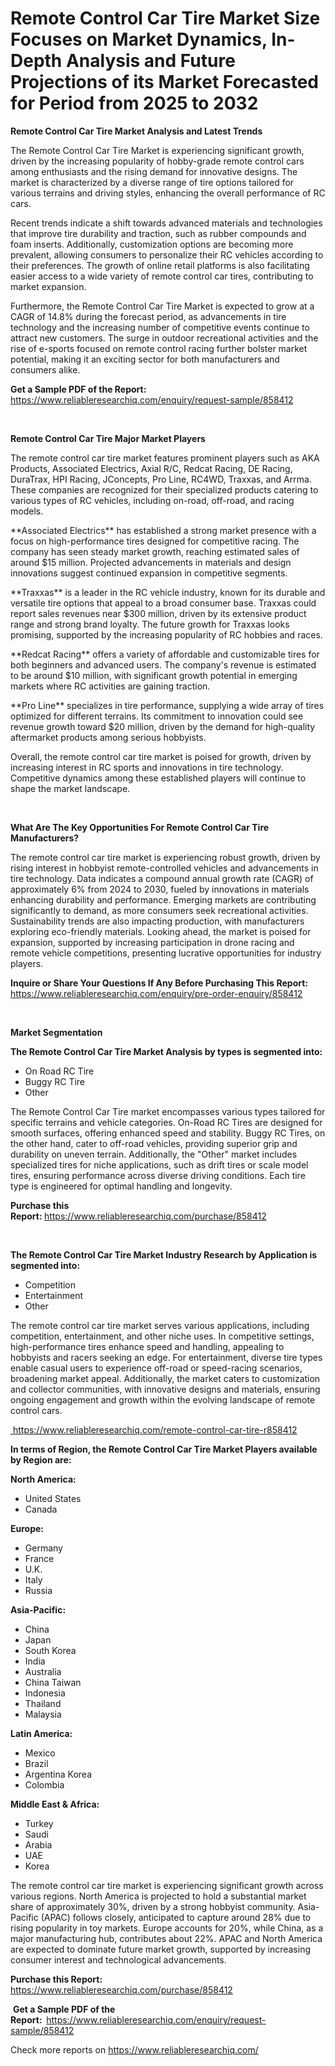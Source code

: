 <p><h1>Remote Control Car Tire Market Size Focuses on Market Dynamics, In-Depth Analysis and Future Projections of its Market Forecasted for Period from 2025 to 2032</h1></p><p><strong>Remote Control Car Tire Market Analysis and Latest Trends</strong></p>
<p><p>The Remote Control Car Tire Market is experiencing significant growth, driven by the increasing popularity of hobby-grade remote control cars among enthusiasts and the rising demand for innovative designs. The market is characterized by a diverse range of tire options tailored for various terrains and driving styles, enhancing the overall performance of RC cars.</p><p>Recent trends indicate a shift towards advanced materials and technologies that improve tire durability and traction, such as rubber compounds and foam inserts. Additionally, customization options are becoming more prevalent, allowing consumers to personalize their RC vehicles according to their preferences. The growth of online retail platforms is also facilitating easier access to a wide variety of remote control car tires, contributing to market expansion.</p><p>Furthermore, the Remote Control Car Tire Market is expected to grow at a CAGR of 14.8% during the forecast period, as advancements in tire technology and the increasing number of competitive events continue to attract new customers. The surge in outdoor recreational activities and the rise of e-sports focused on remote control racing further bolster market potential, making it an exciting sector for both manufacturers and consumers alike.</p></p>
<p><strong>Get a Sample PDF of the Report:&nbsp;</strong> <a href="https://www.reliableresearchiq.com/enquiry/request-sample/858412?utm_campaign=2883&utm_medium=2&utm_source=Github&utm_content=ia&utm_term=04042025&utm_id=remote-control-car-tire">https://www.reliableresearchiq.com/enquiry/request-sample/858412</a></p>
<p>&nbsp;</p>
<p><strong>Remote Control Car Tire Major Market Players</strong></p>
<p><p>The remote control car tire market features prominent players such as AKA Products, Associated Electrics, Axial R/C, Redcat Racing, DE Racing, DuraTrax, HPI Racing, JConcepts, Pro Line, RC4WD, Traxxas, and Arrma. These companies are recognized for their specialized products catering to various types of RC vehicles, including on-road, off-road, and racing models.</p><p>**Associated Electrics** has established a strong market presence with a focus on high-performance tires designed for competitive racing. The company has seen steady market growth, reaching estimated sales of around $15 million. Projected advancements in materials and design innovations suggest continued expansion in competitive segments.</p><p>**Traxxas** is a leader in the RC vehicle industry, known for its durable and versatile tire options that appeal to a broad consumer base. Traxxas could report sales revenues near $300 million, driven by its extensive product range and strong brand loyalty. The future growth for Traxxas looks promising, supported by the increasing popularity of RC hobbies and races.</p><p>**Redcat Racing** offers a variety of affordable and customizable tires for both beginners and advanced users. The company's revenue is estimated to be around $10 million, with significant growth potential in emerging markets where RC activities are gaining traction.</p><p>**Pro Line** specializes in tire performance, supplying a wide array of tires optimized for different terrains. Its commitment to innovation could see revenue growth toward $20 million, driven by the demand for high-quality aftermarket products among serious hobbyists.</p><p>Overall, the remote control car tire market is poised for growth, driven by increasing interest in RC sports and innovations in tire technology. Competitive dynamics among these established players will continue to shape the market landscape.</p></p>
<p>&nbsp;</p>
<p><strong>What Are The Key Opportunities For Remote Control Car Tire Manufacturers?</strong></p>
<p><p>The remote control car tire market is experiencing robust growth, driven by rising interest in hobbyist remote-controlled vehicles and advancements in tire technology. Data indicates a compound annual growth rate (CAGR) of approximately 6% from 2024 to 2030, fueled by innovations in materials enhancing durability and performance. Emerging markets are contributing significantly to demand, as more consumers seek recreational activities. Sustainability trends are also impacting production, with manufacturers exploring eco-friendly materials. Looking ahead, the market is poised for expansion, supported by increasing participation in drone racing and remote vehicle competitions, presenting lucrative opportunities for industry players.</p></p>
<p><strong>Inquire or Share Your Questions If Any Before Purchasing This Report:</strong> <a href="https://www.reliableresearchiq.com/enquiry/pre-order-enquiry/858412?utm_campaign=2883&utm_medium=2&utm_source=Github&utm_content=ia&utm_term=04042025&utm_id=remote-control-car-tire">https://www.reliableresearchiq.com/enquiry/pre-order-enquiry/858412</a></p>
<p>&nbsp;</p>
<p><strong>Market Segmentation</strong></p>
<p><strong>The Remote Control Car Tire Market Analysis by types is segmented into:</strong></p>
<p><ul><li>On Road RC Tire</li><li>Buggy RC Tire</li><li>Other</li></ul></p>
<p><p>The Remote Control Car Tire market encompasses various types tailored for specific terrains and vehicle categories. On-Road RC Tires are designed for smooth surfaces, offering enhanced speed and stability. Buggy RC Tires, on the other hand, cater to off-road vehicles, providing superior grip and durability on uneven terrain. Additionally, the "Other" market includes specialized tires for niche applications, such as drift tires or scale model tires, ensuring performance across diverse driving conditions. Each tire type is engineered for optimal handling and longevity.</p></p>
<p><strong>Purchase this Report:&nbsp;</strong><a href="https://www.reliableresearchiq.com/purchase/858412?utm_campaign=2883&utm_medium=2&utm_source=Github&utm_content=ia&utm_term=04042025&utm_id=remote-control-car-tire">https://www.reliableresearchiq.com/purchase/858412</a></p>
<p>&nbsp;</p>
<p><strong>The Remote Control Car Tire Market Industry Research by Application is segmented into:</strong></p>
<p><ul><li>Competition</li><li>Entertainment</li><li>Other</li></ul></p>
<p><p>The remote control car tire market serves various applications, including competition, entertainment, and other niche uses. In competitive settings, high-performance tires enhance speed and handling, appealing to hobbyists and racers seeking an edge. For entertainment, diverse tire types enable casual users to experience off-road or speed-racing scenarios, broadening market appeal. Additionally, the market caters to customization and collector communities, with innovative designs and materials, ensuring ongoing engagement and growth within the evolving landscape of remote control cars.</p></p>
<p><a href="https://www.reliableresearchiq.com/remote-control-car-tire-r858412?utm_campaign=2883&utm_medium=2&utm_source=Github&utm_content=ia&utm_term=04042025&utm_id=remote-control-car-tire">&nbsp;https://www.reliableresearchiq.com/remote-control-car-tire-r858412</a></p>
<p><strong>In terms of Region, the Remote Control Car Tire Market Players available by Region are:</strong></p>
<p>
    <p> <strong> North America: </strong>
        <ul>
            <li>United States</li>
            <li>Canada</li>
        </ul>
        </p> 
    <p> <strong> Europe: </strong>
        <ul>
            <li>Germany</li>
            <li>France</li>
            <li>U.K.</li>
            <li>Italy</li>
            <li>Russia</li>
        </ul>
        </p> 
    <p> <strong> Asia-Pacific: </strong>
        <ul>
            <li>China</li>
            <li>Japan</li>
            <li>South Korea</li>
            <li>India</li>
            <li>Australia</li>
            <li>China Taiwan</li>
            <li>Indonesia</li>
            <li>Thailand</li>
            <li>Malaysia</li>
        </ul>
        </p> 
    <p> <strong> Latin America: </strong>
        <ul>
            <li>Mexico</li>
            <li>Brazil</li>
            <li>Argentina Korea</li>
            <li>Colombia</li>
        </ul>
        </p> 
    <p> <strong> Middle East & Africa: </strong>
        <ul>
            <li>Turkey</li>
            <li>Saudi</li>
            <li>Arabia</li>
            <li>UAE</li>
            <li>Korea</li>
        </ul>
    </p>
    </p>
<p><p>The remote control car tire market is experiencing significant growth across various regions. North America is projected to hold a substantial market share of approximately 30%, driven by a strong hobbyist community. Asia-Pacific (APAC) follows closely, anticipated to capture around 28% due to rising popularity in toy markets. Europe accounts for 20%, while China, as a major manufacturing hub, contributes about 22%. APAC and North America are expected to dominate future market growth, supported by increasing consumer interest and technological advancements.</p></p>
<p><strong>Purchase this Report: </strong><a href="https://www.reliableresearchiq.com/purchase/858412?utm_campaign=2883&utm_medium=2&utm_source=Github&utm_content=ia&utm_term=04042025&utm_id=remote-control-car-tire">https://www.reliableresearchiq.com/purchase/858412</a></p>
<p>&nbsp;<strong>Get a Sample PDF of the Report:&nbsp;&nbsp;</strong><a href="https://www.reliableresearchiq.com/enquiry/request-sample/858412?utm_campaign=2883&utm_medium=2&utm_source=Github&utm_content=ia&utm_term=04042025&utm_id=remote-control-car-tire">https://www.reliableresearchiq.com/enquiry/request-sample/858412</a></p>
<p><strong></strong></p>
<p>Check more reports on <a href="https://www.reliableresearchiq.com/?utm_campaign=2883&utm_medium=2&utm_source=Github&utm_content=ia&utm_term=04042025&utm_id=remote-control-car-tire">https://www.reliableresearchiq.com/</a></p>